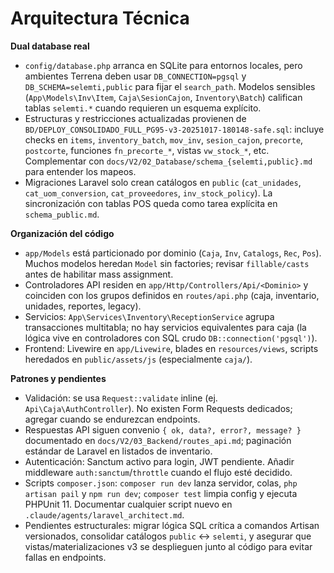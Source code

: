 # Arquitectura Técnica

**Dual database real**
- `config/database.php` arranca en SQLite para entornos locales, pero ambientes Terrena deben usar `DB_CONNECTION=pgsql` y `DB_SCHEMA=selemti,public` para fijar el `search_path`. Modelos sensibles (`App\Models\Inv\Item`, `Caja\SesionCajon`, `Inventory\Batch`) califican tablas `selemti.*` cuando requieren un esquema explícito.
- Estructuras y restricciones actualizadas provienen de `BD/DEPLOY_CONSOLIDADO_FULL_PG95-v3-20251017-180148-safe.sql`: incluye checks en `items`, `inventory_batch`, `mov_inv`, `sesion_cajon`, `precorte`, `postcorte`, funciones `fn_precorte_*`, vistas `vw_stock_*`, etc. Complementar con `docs/V2/02_Database/schema_{selemti,public}.md` para entender los mapeos.
- Migraciones Laravel solo crean catálogos en `public` (`cat_unidades`, `cat_uom_conversion`, `cat_proveedores`, `inv_stock_policy`). La sincronización con tablas POS queda como tarea explícita en `schema_public.md`.

**Organización del código**
- `app/Models` está particionado por dominio (`Caja`, `Inv`, `Catalogs`, `Rec`, `Pos`). Muchos modelos heredan `Model` sin factories; revisar `fillable/casts` antes de habilitar mass assignment.
- Controladores API residen en `app/Http/Controllers/Api/<Dominio>` y coinciden con los grupos definidos en `routes/api.php` (caja, inventario, unidades, reportes, legacy).
- Servicios: `App\Services\Inventory\ReceptionService` agrupa transacciones multitabla; no hay servicios equivalentes para caja (la lógica vive en controladores con SQL crudo `DB::connection('pgsql')`).
- Frontend: Livewire en `app/Livewire`, blades en `resources/views`, scripts heredados en `public/assets/js` (especialmente `caja/`).

**Patrones y pendientes**
- Validación: se usa `Request::validate` inline (ej. `Api\Caja\AuthController`). No existen Form Requests dedicados; agregar cuando se endurezcan endpoints.
- Respuestas API siguen convenio `{ ok, data?, error?, message? }` documentado en `docs/V2/03_Backend/routes_api.md`; paginación estándar de Laravel en listados de inventario.
- Autenticación: Sanctum activo para login, JWT pendiente. Añadir middleware `auth:sanctum`/`throttle` cuando el flujo esté decidido.
- Scripts `composer.json`: `composer run dev` lanza servidor, colas, `php artisan pail` y `npm run dev`; `composer test` limpia config y ejecuta PHPUnit 11. Documentar cualquier script nuevo en `.claude/agents/laravel_architect.md`.
- Pendientes estructurales: migrar lógica SQL crítica a comandos Artisan versionados, consolidar catálogos `public` ↔︎ `selemti`, y asegurar que vistas/materializaciones v3 se desplieguen junto al código para evitar fallas en endpoints.
